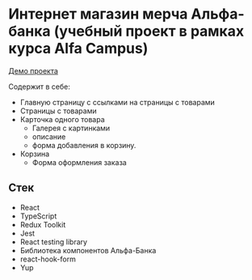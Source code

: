 # Интернет магазин мерча Альфа-банка (учебный проект в рамках курса Alfa Campus)
[Демо проекта](https://unnastasya.github.io)

Содержит в себе:
* Главную страницу с ссылками на страницы с товарами
* Страницы с товарами
* Карточка одного товара
    * Галерея с картинками
    * описание
    * форма добавления в корзину.
* Корзина
    * Форма оформления заказа

## Стек
* React
* TypeScript 
* Redux Toolkit
* Jest 
* React testing library
* Библиотека компонентов Альфа-Банка
* react-hook-form
* Yup
